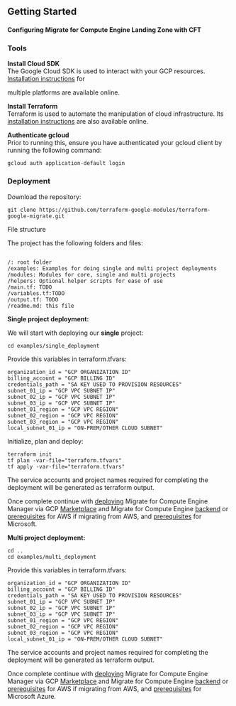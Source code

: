 ## Getting Started

#### Configuring Migrate for Compute Engine Landing Zone with CFT

### Tools

**Install Cloud SDK** \
The Google Cloud SDK is used to interact with your GCP resources. [Installation instructions](https://cloud.google.com/sdk/downloads) for

multiple platforms are available online.

**Install Terraform** \
Terraform is used to automate the manipulation of cloud infrastructure. Its [installation instructions](https://www.terraform.io/intro/getting-started/install.html) are also available online.

**Authenticate gcloud** \
Prior to running this, ensure you have authenticated your gcloud client by running the following command:

```
gcloud auth application-default login
```

### Deployment

Download the repository:

```
git clone https://github.com/terraform-google-modules/terraform-google-migrate.git
```

File structure

The project has the following folders and files:

```

/: root folder
/examples: Examples for doing single and multi project deployments
/modules: Modules for core, single and multi projects
/helpers: Optional helper scripts for ease of use
/main.tf: TODO
/variables.tf:TODO
/output.tf: TODO
/readme.md: this file

```

**Single project deployment:**

We will start with deploying our **single** project:

```
cd examples/single_deployment
```

Provide this variables in terraform.tfvars:

```
organization_id = "GCP ORGANIZATION ID"
billing_account = "GCP BILLING ID"
credentials_path = "SA KEY USED TO PROVISION RESOURCES"
subnet_01_ip = "GCP VPC SUBNET IP"
subnet_02_ip = "GCP VPC SUBNET IP"
subnet_03_ip = "GCP VPC SUBNET IP"
subnet_01_region = "GCP VPC REGION"
subnet_02_region = "GCP VPC REGION"
subnet_03_region = "GCP VPC REGION"
local_subnet_01_ip = "ON-PREM/OTHER CLOUD SUBNET"
```

Initialize, plan and deploy:

```
terraform init
tf plan -var-file="terraform.tfvars"
tf apply -var-file="terraform.tfvars"
```

The service accounts and project names required for completing the deployment will be generated as terraform output.

Once complete continue with [deploying](https://cloud.google.com/migrate/compute-engine/docs/4.5/how-to/configure-manager/configuring-on-gcp) Migrate for Compute Engine Manager via GCP [Marketplace](https://console.cloud.google.com/marketplace/details/click-to-deploy-images/velostrata?_ga=2.230596124.-1830265044.1554384916&_gac=1.75634663.1564563946.CL6bne_m3uMCFYYkGwodLkkPoQ) and Migrate for Compute Engine [backend](https://cloud.google.com/migrate/compute-engine/docs/4.5/how-to/configure-manager/configuring-vms-vm) or [prerequisites](https://cloud.google.com/migrate/compute-engine/docs/4.5/how-to/migrate-aws-to-gcp/overview) for AWS if migrating from AWS, and [prerequisites](https://cloud.google.com/migrate/compute-engine/docs/4.5/how-to/migrate-azure-to-gcp/azure-prerequisites) for Microsoft.

**Multi project deployment:**

```
cd ..
cd examples/multi_deployment
```

Provide this variables in terraform.tfvars:

```
organization_id = "GCP ORGANIZATION ID"
billing_account = "GCP BILLING ID"
credentials_path = "SA KEY USED TO PROVISION RESOURCES"
subnet_01_ip = "GCP VPC SUBNET IP"
subnet_02_ip = "GCP VPC SUBNET IP"
subnet_03_ip = "GCP VPC SUBNET IP"
subnet_01_region = "GCP VPC REGION"
subnet_02_region = "GCP VPC REGION"
subnet_03_region = "GCP VPC REGION"
local_subnet_01_ip = "ON-PREM/OTHER CLOUD SUBNET"
```

The service accounts and project names required for completing the deployment will be generated as terraform output.

Once complete continue with [deploying](https://cloud.google.com/migrate/compute-engine/docs/4.5/how-to/configure-manager/configuring-on-gcp) Migrate for Compute Engine Manager via GCP [Marketplace](https://console.cloud.google.com/marketplace/details/click-to-deploy-images/velostrata?_ga=2.230596124.-1830265044.1554384916&_gac=1.75634663.1564563946.CL6bne_m3uMCFYYkGwodLkkPoQ) and Migrate for Compute Engine [backend](https://cloud.google.com/migrate/compute-engine/docs/4.5/how-to/configure-manager/configuring-vms-vm) or [prerequisites](https://cloud.google.com/migrate/compute-engine/docs/4.5/how-to/migrate-aws-to-gcp/overview) for AWS if migrating from AWS, and [prerequisites](https://cloud.google.com/migrate/compute-engine/docs/4.5/how-to/migrate-azure-to-gcp/azure-prerequisites) for Microsoft Azure.
